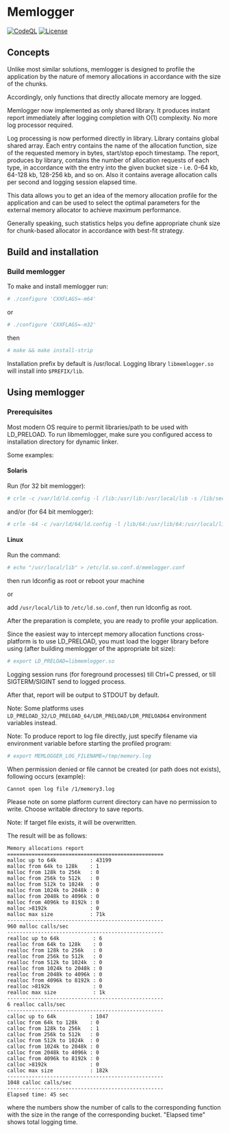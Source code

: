 # Memlogger
[![CodeQL](https://github.com/yvoinov/memlogger/actions/workflows/codeql-analysis.yml/badge.svg)](https://github.com/yvoinov/memlogger/actions/workflows/codeql-analysis.yml) [![License](https://img.shields.io/badge/License-BSD%203--Clause-blue.svg)](https://github.com/yvoinov/memlogger/blob/main/LICENSE)
## Concepts

Unlike most similar solutions, memlogger is designed to profile the application by the nature of memory allocations in accordance with the size of the chunks.

Accordingly, only functions that directly allocate memory are logged.

Memlogger now implemented as only shared library. It produces instant report immediately after logging completion with O(1) complexity. No more log processor required.

Log processing is now performed directly in library. Library contains global shared array. Each entry contains the name of the allocation function, size of the requested memory in bytes, start/stop epoch timestamp. The report, produces by library, contains the number of allocation requests of each type, in accordance with the entry into the given bucket size - i.e. 0-64 kb, 64-128 kb, 128-256  kb, and so on. Also it contains average allocation calls per second and logging session elapsed time.

This data allows you to get an idea of the memory allocation profile for the application and can be used to select the optimal parameters for the external memory allocator to achieve maximum performance.

Generally speaking, such statistics helps you define appropriate chunk size for chunk-based allocator in accordance with best-fit strategy.

## Build and installation

### Build memlogger

To make and install memlogger run:
```sh
# ./configure 'CXXFLAGS=-m64'
```
or
```sh
# ./configure 'CXXFLAGS=-m32'
```
then
```sh
# make && make install-strip
```

Installation prefix by default is /usr/local. Logging library `libmemlogger.so` will install into `$PREFIX/lib`.

## Using memlogger

### Prerequisites

Most modern OS require to permit libraries/path to be used with LD_PRELOAD. To run libmemlogger, make sure you configured access to installation directory for dynamic linker.

Some examples:

#### Solaris

Run (for 32 bit memlogger):

```sh
# crle -c /var/ld/ld.config -l /lib:/usr/lib:/usr/local/lib -s /lib/secure:/usr/lib/secure:/usr/lib:/usr/local/lib
```

and/or (for 64 bit memlogger):

```sh
# crle -64 -c /var/ld/64/ld.config -l /lib/64:/usr/lib/64:/usr/local/lib -s /lib/secure/64:/usr/lib/secure/64:/usr/local/lib
```

#### Linux

Run the command:

```sh
# echo "/usr/local/lib" > /etc/ld.so.conf.d/memlogger.conf
```
then run ldconfig as root or reboot your machine

or

add `/usr/local/lib` to `/etc/ld.so.conf`, then run ldconfig as root.

After the preparation is complete, you are ready to profile your application.

Since  the  easiest  way to intercept memory allocation functions cross-platform is to use LD_PRELOAD, you must load the logger library before using (after building memlogger of the appropriate bit size):

```sh
# export LD_PRELOAD=libmemlogger.so
```

Logging  session  runs  (for  foreground processes) till Ctrl+C pressed, or till SIGTERM/SIGINT send to logged process.

After that, report will be output to STDOUT by default.

Note: Some platforms uses `LD_PRELOAD_32/LD_PRELOAD_64/LDR_PRELOAD/LDR_PRELOAD64` environment variables instead.

Note:  To  produce  report  to  log  file  directly,  just  specify filename via environment variable before starting the profiled program:

```sh
# export MEMLOGGER_LOG_FILENAME=/tmp/memory.log
```

When  permission  denied  or  file  cannot be created (or path does not exists),
following occurs (example):

```sh
Cannot open log file /1/memory3.log
```

Please note on some platform current directory can have no permission to write. Choose writable directory to save reports.

Note: If target file exists, it will be overwritten.

The result will be as follows:

```
Memory allocations report
===================================================
malloc up to 64k           : 43199
malloc from 64k to 128k    : 1
malloc from 128k to 256k   : 0
malloc from 256k to 512k   : 0
malloc from 512k to 1024k  : 0
malloc from 1024k to 2048k : 0
malloc from 2048k to 4096k : 0
malloc from 4096k to 8192k : 0
malloc >8192k              : 0
malloc max size            : 71k
---------------------------------------------------
960 malloc calls/sec
---------------------------------------------------
realloc up to 64k           : 6
realloc from 64k to 128k    : 0
realloc from 128k to 256k   : 0
realloc from 256k to 512k   : 0
realloc from 512k to 1024k  : 0
realloc from 1024k to 2048k : 0
realloc from 2048k to 4096k : 0
realloc from 4096k to 8192k : 0
realloc >8192k              : 0
realloc max size            : 1k
---------------------------------------------------
6 realloc calls/sec
---------------------------------------------------
calloc up to 64k           : 1047
calloc from 64k to 128k    : 0
calloc from 128k to 256k   : 1
calloc from 256k to 512k   : 0
calloc from 512k to 1024k  : 0
calloc from 1024k to 2048k : 0
calloc from 2048k to 4096k : 0
calloc from 4096k to 8192k : 0
calloc >8192k              : 0
calloc max size            : 182k
---------------------------------------------------
1048 calloc calls/sec
---------------------------------------------------
Elapsed time: 45 sec
```

where the numbers show the number of calls to the corresponding function with the size in the range of the corresponding bucket. "Elapsed time" shows total logging time.
